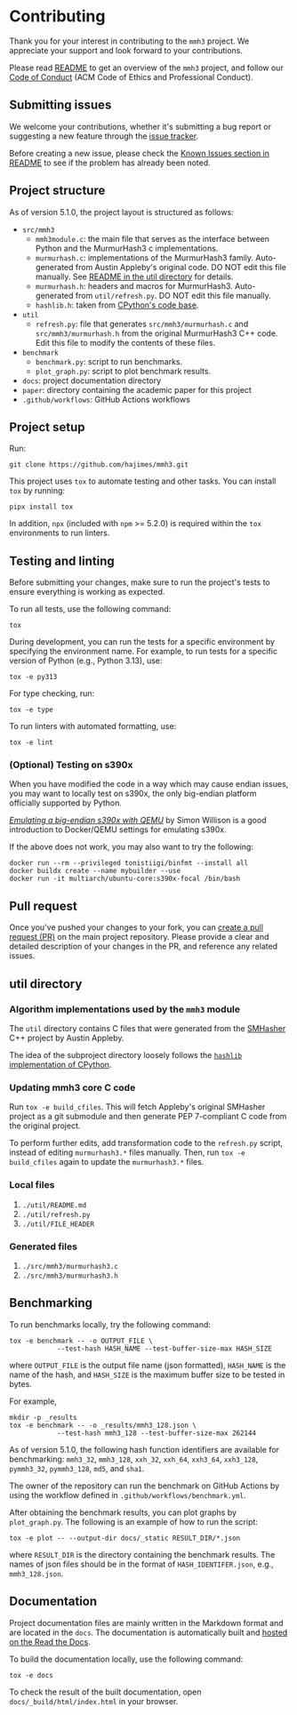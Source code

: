 # Contributing

Thank you for your interest in contributing to the `mmh3` project. We
appreciate your support and look forward to your contributions.

Please read [README](https://github.com/hajimes/mmh3/blob/master/README.md) to
get an overview of the `mmh3` project, and follow our
[Code of Conduct](./CODE_OF_CONDUCT) (ACM Code of Ethics and Professional
Conduct).

## Submitting issues

We welcome your contributions, whether it's submitting a bug report or
suggesting a new feature through the
[issue tracker](https://github.com/hajimes/mmh3/issues).

Before creating a new issue, please check the
[Known Issues section in README](https://github.com/hajimes/mmh3#known-issues)
to see if the problem has already been noted.

## Project structure

As of version 5.1.0, the project layout is structured as follows:

- `src/mmh3`
  - `mmh3module.c`: the main file that serves as the interface between Python
    and the MurmurHash3 c implementations.
  - `murmurhash.c`: implementations of the MurmurHash3 family. Auto-generated
    from Austin Appleby's original code. DO NOT edit this file manually. See
    [README in the util directory](https://github.com/hajimes/mmh3/blob/master/util/README.md)
    for details.
  - `murmurhash.h`: headers and macros for MurmurHash3. Auto-generated from
    `util/refresh.py`. DO NOT edit this file manually.
  - `hashlib.h`: taken from
    [CPython's code base](https://github.com/python/cpython/blob/9ce0f48e918860ffa32751a85b0fe7967723e2e3/Modules/hashlib.h).
- `util`
  - `refresh.py`: file that generates `src/mmh3/murmurhash.c` and
    `src/mmh3/murmurhash.h` from the original MurmurHash3 C++ code. Edit this
    file to modify the contents of these files.
- `benchmark`
  - `benchmark.py`: script to run benchmarks.
  - `plot_graph.py`: script to plot benchmark results.
- `docs`: project documentation directory
- `paper`: directory containing the academic paper for this project
- `.github/workflows`: GitHub Actions workflows

## Project setup

Run:

```shell
git clone https://github.com/hajimes/mmh3.git
```

This project uses `tox` to automate testing and other tasks. You can install
`tox` by running:

```shell
pipx install tox
```

In addition, `npx` (included with `npm` >= 5.2.0) is required within the `tox`
environments to run linters.

## Testing and linting

Before submitting your changes, make sure to run the project's tests to ensure
everything is working as expected.

To run all tests, use the following command:

```shell
tox
```

During development, you can run the tests for a specific environment by
specifying the environment name. For example, to run tests for a specific
version of Python (e.g., Python 3.13), use:

```shell
tox -e py313
```

For type checking, run:

```shell
tox -e type
```

To run linters with automated formatting, use:

```shell
tox -e lint
```

### (Optional) Testing on s390x

When you have modified the code in a way which may cause endian issues, you may
want to locally test on s390x, the only big-endian platform officially supported
by Python.

[_Emulating a big-endian s390x with QEMU_](https://til.simonwillison.net/docker/emulate-s390x-with-qemu)
by Simon Willison is a good introduction to Docker/QEMU settings for emulating
s390x.

If the above does not work, you may also want to try the following:

```shell
docker run --rm --privileged tonistiigi/binfmt --install all
docker buildx create --name mybuilder --use
docker run -it multiarch/ubuntu-core:s390x-focal /bin/bash
```

## Pull request

Once you've pushed your changes to your fork, you can
[create a pull request (PR)](https://github.com/hajimes/mmh3/pulls) on the main
project repository. Please provide a clear and detailed description of your
changes in the PR, and reference any related issues.

## util directory

### Algorithm implementations used by the `mmh3` module

The `util` directory contains C files that were generated from the
[SMHasher](https://github.com/aappleby/smhasher) C++ project by Austin Appleby.

The idea of the subproject directory loosely follows the
[`hashlib` implementation of CPython](https://github.com/python/cpython/tree/main/Modules/_hacl).

### Updating mmh3 core C code

Run `tox -e build_cfiles`. This will fetch Appleby's original SMHasher project
as a git submodule and then generate PEP 7-compliant C code from the original
project.

To perform further edits, add transformation code to the `refresh.py` script,
instead of editing `murmurhash3.*` files manually.
Then, run `tox -e build_cfiles` again to update the `murmurhash3.*` files.

### Local files

1. `./util/README.md`
1. `./util/refresh.py`
1. `./util/FILE_HEADER`

### Generated files

1. `./src/mmh3/murmurhash3.c`
1. `./src/mmh3/murmurhash3.h`

## Benchmarking

To run benchmarks locally, try the following command:

```shell
tox -e benchmark -- -o OUTPUT_FILE \
            --test-hash HASH_NAME --test-buffer-size-max HASH_SIZE
```

where `OUTPUT_FILE` is the output file name (json formatted), `HASH_NAME` is
the name of the hash, and `HASH_SIZE` is the maximum buffer size to be tested
in bytes.

For example,

```shell
mkdir -p _results
tox -e benchmark -- -o _results/mmh3_128.json \
            --test-hash mmh3_128 --test-buffer-size-max 262144
```

As of version 5.1.0, the following hash function identifiers are available for
benchmarking: `mmh3_32`, `mmh3_128`, `xxh_32`, `xxh_64`, `xxh3_64`, `xxh3_128`,
`pymmh3_32`, `pymmh3_128`, `md5`, and `sha1`.

The owner of the repository can run the benchmark on GitHub Actions by using
the workflow defined in `.github/workflows/benchmark.yml`.

After obtaining the benchmark results, you can plot graphs by `plot_graph.py`.
The following is an example of how to run the script:

```shell
tox -e plot -- --output-dir docs/_static RESULT_DIR/*.json
```

where `RESULT_DIR` is the directory containing the benchmark results.
The names of json files should be in the format of `HASH_IDENTIFER.json`, e.g.,
`mmh3_128.json`.

## Documentation

Project documentation files are mainly written in the Markdown format and are
located in the `docs`. The documentation is automatically built and
[hosted on the Read the Docs](https://mmh3.readthedocs.io/en/latest/).

To build the documentation locally, use the following command:

```shell
tox -e docs
```

To check the result of the built documentation, open
`docs/_build/html/index.html` in your browser.
